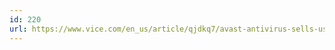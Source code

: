 ```yaml
---
id: 220
url: https://www.vice.com/en_us/article/qjdkq7/avast-antivirus-sells-user-browsing-data-investigation
---
```

